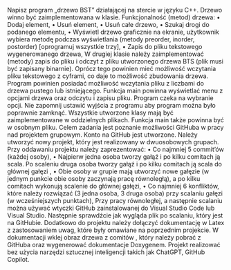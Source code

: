 Napisz program „drzewo BST” działającej na stercie w języku C++. Drzewo winno być
zaimplementowana w klasie. Funkcjonalność (metod) drzewa:
• Dodaj element,
• Usuń element,
• Usuń całe drzewo,
• Szukaj drogi do podanego elementu,
• Wyświetl drzewo graficznie na ekranie, użytkownik wybiera metodę podczas
wyświetlania (metody preorder, inorder, postorder) [oprogramuj wszystkie trzy],
• Zapis do pliku tekstowego wygenerowanego drzewa,
W drugiej klasie należy zaimplementować (metody) zapis do pliku i odczyt z pliku
utworzonego drzewa BTS (plik musi być zapisany binarnie). Oprócz tego powinien mieć
możliwość wczytania pliku tekstowego z cyframi, co daje to możliwość zbudowania drzewa.
Program powinien posiadać możliwość wczytania pliku z liczbami do drzewa pustego lub
istniejącego.
Funkcja main powinna wyświetlać menu z opcjami drzewa oraz odczytu i zapisu pliku.
Program czeka na wybranie opcji. Nie zapomnij ustawić wyjścia z programu aby program
można było poprawnie zamknąć.
Wszystkie utworzone klasy mają być zaimplementowane w oddzielnych plikach. Funkcja
main także powinna być w osobnym pliku.
Celem zadania jest poznanie możliwości GitHuba w pracy nad projektem grupowym.
Konto na GitHub jest utworzone. Należy utworzyć nowy projekt, który jest realizowany w
dwuosobowych grupach.
Przy oddawaniu projektu należy zaprezentować:
• Co najmniej 5 commit’ów (każdej osoby),
• Najpierw jedna osoba tworzy gałąź i po kilku comitach ją scala. Po scaleniu druga osoba
tworzy gałąź i po kilku comitach ją scala do głównej gałęzi ,
• Obie osoby w grupie mają utworzyć nowe gałęzie (w jednym punkcie obie osoby zaczynają
pracę równoległą), a po kilku comitach wykonują scalenie do głównej gałęzi,
• Co najmniej 6 konfliktów, które należy rozwiązać (3 jedna osoba, 3 druga osoba) przy scalaniu
gałęzi (w wcześniejszych punktach),
Przy pracy równoległej, a następnie scalaniu można używać wtyczki GitHub zainstalowanej do
Visual Studio Code lub Visual Studio. Następnie sprawdźcie jak wygląda plik po scalaniu, który jest na
GitHubie.
Dodatkowo do projektu należy dołączyć dokumentację w Latex z zastosowaniem uwag, które były
omawiane na poprzednim projekcie. W dokumentacji wklej obraz drzewa z comitów , który należy
pobrać z GitHuba oraz wygenerować dokumentacje Doxygenem. Projekt realizować bez użycia
narzędzi sztucznej inteligencji takich jak ChatGPT, GitHub Copilot.
